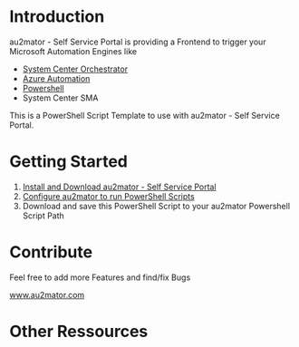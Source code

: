 # Introduction

au2mator - Self Service Portal is providing a Frontend to trigger your Microsoft Automation Engines like

- <a href="https://www.au2mator.com/orchestrator/?utm_source=github&utm_medium=social&utm_campaign=PS_Template&utm_content=Readme" target="_blank">System Center Orchestrator</a>
- <a href="https://www.au2mator.com/AzureAutomation/?utm_source=github&utm_medium=social&utm_campaign=PS_Template&utm_content=Readme" target="_blank">Azure Automation</a>
- <a href="https://www.au2mator.com/Powershell/?utm_source=github&utm_medium=social&utm_campaign=PS_Template&utm_content=Readme" target="_blank">Powershell</a>
- System Center SMA

This is a PowerShell Script Template to use with au2mator - Self Service Portal.



# Getting Started

1.	<a href="https://au2mator.com/documentation/install-or-update-au2mator-self-service-portal/?utm_source=github&utm_medium=social&utm_campaign=PS_Template&utm_content=Readme" target="_blank">Install and Download au2mator - Self Service Portal</a>
2.	<a href="https://au2mator.com/documentation/use-powershell-with-au2mator/?utm_source=github&utm_medium=social&utm_campaign=PS_Template&utm_content=Readme" target="_blank">Configure au2mator to run PowerShell Scripts</a>
3.	Download and save this PowerShell Script to your au2mator Powershell Script Path



# Contribute

Feel free to add more Features and find/fix Bugs

<a href="https://au2mator.com/?utm_source=github&utm_medium=social&utm_campaign=PS_Template&utm_content=Readme" target="_blank">www.au2mator.com</a>

# Other Ressources